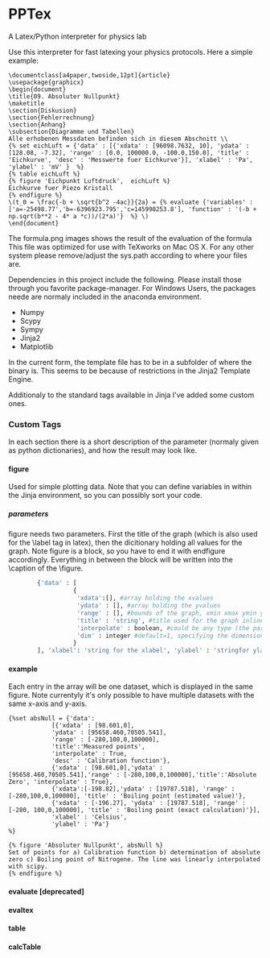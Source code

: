 # PPTex
A Latex/Python interpreter for physics lab

Use this interpreter for fast latexing your physics protocols.
Here a simple example:
```Tex
\documentclass[a4paper,twoside,12pt]{article}
\usepackage{graphicx}
\begin{document}
\title{09. Absoluter Nullpunkt}
\maketitle
\section{Diskusion}
\section{Fehlerrechnung}
\section{Anhang}
\subsection{Diagramme und Tabellen}
Alle erhobenen Messdaten befinden sich in diesem Abschnitt \\
{% set eichLuft = {'data' : [{'xdata' : [96098.7632, 10], 'ydata' : [128.08, -7.32], 'range' : [0.0, 100000.0, -100.0,150.0], 'title' : 'Eichkurve', 'desc' : 'Messwerte fuer Eichkurve'}], 'xlabel' : 'Pa', 'ylabel' : 'mV' }  %}
{% table eichLuft %}
{% figure 'Eichpunkt Luftdruck',  eichLuft %}
Eichkurve fuer Piezo Kristall
{% endfigure %}
\(t_0 = \frac{-b + \sqrt{b^2 -4ac}}{2a} = {% evaluate {'variables' : ['a=-25498.77','b=-6396923.795','c=145990253.8'], 'function' : '(-b + np.sqrt(b**2 - 4* a *c))/(2*a)'}  %} \)
\end{document}
```
The formula.png images shows the result of the evaluation of the formula
This file was optimized for use with TeXworks on Mac OS X. For any other system please remove/adjust the sys.path according to where your files are.

Dependencies in this project include the following. Please install those through you favorite package-manager. For Windows Users, the packages neede are normaly included in the anaconda environment.
  - Numpy
  - Scypy
  - Sympy
  - Jinja2
  - Matplotlib

In the current form, the template file has to be in a subfolder of where the binary is. This seems to be because of restrictions in the Jinja2 Template Engine.

Additionaly to the standard tags available in Jinja I've added some custom ones.

### Custom Tags
In each section there is a short description of the parameter (normaly given as python dictionaries), and how the result may look like.
#### figure
Used for simple plotting data. Note that you can define variables in within the Jinja environment, so you can possibly sort your code.
##### parameters
figure needs two parameters. First the title of the graph (which is also used for the \label tag in latex), then the dicitionary holding all values for the graph. Note figure is a block, so you have to end it with endfigure accordingly. Everything in between the block will be written into the \caption of the \figure.

``` python
        {'data' : [
                  {
                   'xdata':[], #array holding the xvalues
                   'ydata' : [], #array holding the yvalues
                   'range' : [], #bounds of the graph, xmin xmax ymin ymax
                   'title' : 'string', #title used for the graph inline
                   'interpolate' : boolean, #could be any type (the parser matches if interpolate is present) draw a interpolation line, with numpy.polyfit (more like linear, quadratic, cubic,..., regression)
                   'dim' : integer #default=1, specifying the dimension of the interpolation polynom
                  }
        ], 'xlabel': 'string for the xlabel', 'ylabel' : 'stringfor ylabel on figure'}
```

#### example

Each entry in the array will be one dataset, which is displayed in the same figure. Note currentyly it's only possible to have multiple datasets with the same x-axis and y-axis.

```Tex
{%set absNull = {'data':
			[{'xdata' : [98.601,0],
			'ydata' : [95658.460,70505.541],
			'range' : [-280,100,0,100000],
			'title':'Measured points', 
			'interpolate' : True, 
			'desc' : 'Calibration function'}, 
			{'xdata' : [98.601,0],'ydata' : [95658.460,70505.541],'range' : [-280,100,0,100000],'title':'Absolute Zero', 'interpolate' : True},
			{'xdata':[-198.82],'ydata' : [19787.518], 'range' : [-280,100,0,100000], 'title' : 'Boiling point (estimated value)'},
			{'xdata' : [-196.27], 'ydata' : [19787.518], 'range' : [-280, 100,0,100000], 'title' : 'Boiling point (exact calculation)'}], 
			'xlabel' : 'Celsius', 
			'ylabel' : 'Pa'} 
%}

{% figure 'Absoluter Nullpunkt', absNull %}
Set of points for a) Calibration function b) determination of absolute zero c) Boiling point of Nitrogene. The line was linearly interpolated with scipy.
{% endfigure %}

```

#### evaluate [deprecated]

#### evaltex

#### table

#### calcTable
